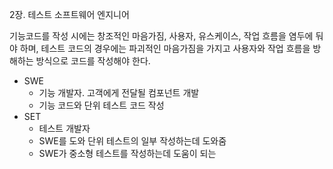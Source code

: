 2장. 테스트 소프트웨어 엔지니어

기능코드를 작성 시에는 창조적인 마음가짐, 사용자, 유스케이스, 작업 흐름을 염두에 둬야 하며, 테스트 코드의 경우에는 파괴적인 마음가짐을 가지고 사용자와 작업 흐름을 방해하는 방식으로 코드를 작성해야 한다.

- SWE
  - 기능 개발자. 고객에게 전달될 컴포넌트 개발
  - 기능 코드와 단위 테스트 코드 작성
- SET
  - 테스트 개발자
  - SWE를 도와 단위 테스트의 일부 작성하는데 도와줌
  - SWE가 중소형 테스트를 작성하는데 도움이 되는 